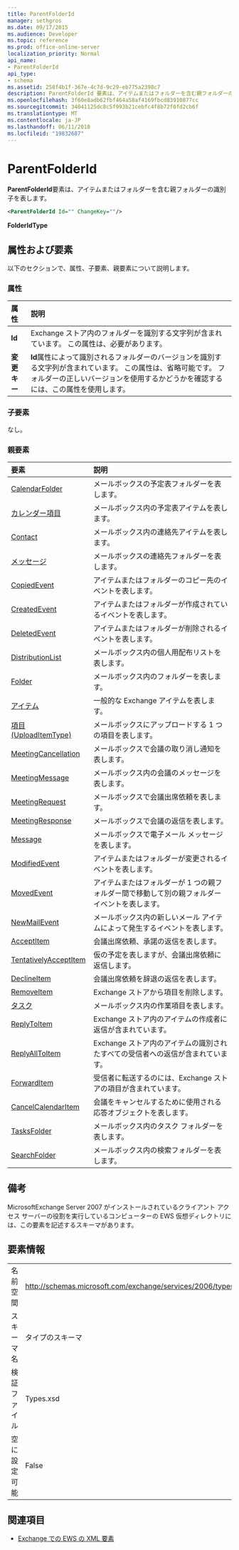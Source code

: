 ```yaml
---
title: ParentFolderId
manager: sethgros
ms.date: 09/17/2015
ms.audience: Developer
ms.topic: reference
ms.prod: office-online-server
localization_priority: Normal
api_name:
- ParentFolderId
api_type:
- schema
ms.assetid: 258f4b1f-367e-4c7d-9c29-eb775a2398c7
description: ParentFolderId 要素は、アイテムまたはフォルダーを含む親フォルダーの識別子を表します。
ms.openlocfilehash: 3f60e8adb62fbf464a58af4169fbcd83910877cc
ms.sourcegitcommit: 34041125dc8c5f993b21cebfc4f8b72f0fd2cb6f
ms.translationtype: MT
ms.contentlocale: ja-JP
ms.lasthandoff: 06/11/2018
ms.locfileid: "19832687"
---
```

# <a name="parentfolderid"></a>ParentFolderId

**ParentFolderId**要素は、アイテムまたはフォルダーを含む親フォルダーの識別子を表します。 
  
```XML
<ParentFolderId Id="" ChangeKey=""/>
```

**FolderIdType**

## <a name="attributes-and-elements"></a>属性および要素

以下のセクションで、属性、子要素、親要素について説明します。
  
### <a name="attributes"></a>属性

|**属性**|**説明**|
|:-----|:-----|
|**Id** <br/> |Exchange ストア内のフォルダーを識別する文字列が含まれています。 この属性は、必要があります。  <br/> |
|**変更キー** <br/> |**Id**属性によって識別されるフォルダーのバージョンを識別する文字列が含まれています。 この属性は、省略可能です。 フォルダーの正しいバージョンを使用するかどうかを確認するには、この属性を使用します。  <br/> |
   
### <a name="child-elements"></a>子要素

なし。
  
### <a name="parent-elements"></a>親要素

|**要素**|**説明**|
|:-----|:-----|
|[CalendarFolder](calendarfolder.md) <br/> |メールボックスの予定表フォルダーを表します。  <br/> |
|[カレンダー項目](calendaritem.md) <br/> |メールボックス内の予定表アイテムを表します。  <br/> |
|[Contact](contact.md) <br/> |メールボックス内の連絡先アイテムを表します。  <br/> |
|[メッセージ](contactsfolder.md) <br/> |メールボックスの連絡先フォルダーを表します。  <br/> |
|[CopiedEvent](copiedevent.md) <br/> |アイテムまたはフォルダーのコピー先のイベントを表します。  <br/> |
|[CreatedEvent](createdevent.md) <br/> |アイテムまたはフォルダーが作成されているイベントを表します。  <br/> |
|[DeletedEvent](deletedevent.md) <br/> |アイテムまたはフォルダーが削除されるイベントを表します。  <br/> |
|[DistributionList](distributionlist.md) <br/> |メールボックス内の個人用配布リストを表します。  <br/> |
|[Folder](folder.md) <br/> |メールボックス内のフォルダーを表します。  <br/> |
|[アイテム](item.md) <br/> |一般的な Exchange アイテムを表します。  <br/> |
|[項目 (UploadItemType)](item-uploaditemtype.md) <br/> |メールボックスにアップロードする 1 つの項目を表します。  <br/> |
|[MeetingCancellation](meetingcancellation.md) <br/> |メールボックスで会議の取り消し通知を表します。  <br/> |
|[MeetingMessage](meetingmessage.md) <br/> |メールボックス内の会議のメッセージを表します。  <br/> |
|[MeetingRequest](meetingrequest.md) <br/> |メールボックスで会議出席依頼を表します。  <br/> |
|[MeetingResponse](meetingresponse.md) <br/> |メールボックスで会議の返信を表します。  <br/> |
|[Message](message-ex15websvcsotherref.md) <br/> |メールボックスで電子メール メッセージを表します。  <br/> |
|[ModifiedEvent](modifiedevent.md) <br/> |アイテムまたはフォルダーが変更されるイベントを表します。  <br/> |
|[MovedEvent](movedevent.md) <br/> |アイテムまたはフォルダーが 1 つの親フォルダー間で移動して別の親フォルダー イベントを表します。  <br/> |
|[NewMailEvent](newmailevent.md) <br/> |メールボックス内の新しいメール アイテムによって発生するイベントを表します。  <br/> |
|[AcceptItem](acceptitem.md) <br/> |会議出席依頼、承諾の返信を表します。  <br/> |
|[TentativelyAcceptItem](tentativelyacceptitem.md) <br/> |仮の予定を表しますが、会議出席依頼に返信します。  <br/> |
|[DeclineItem](declineitem.md) <br/> |会議出席依頼を辞退の返信を表します。  <br/> |
|[RemoveItem](removeitem.md) <br/> |Exchange ストアから項目を削除します。  <br/> |
|[タスク](task.md) <br/> |メールボックス内の作業項目を表します。  <br/> |
|[ReplyToItem](replytoitem.md) <br/> |Exchange ストア内のアイテムの作成者に返信が含まれています。  <br/> |
|[ReplyAllToItem](replyalltoitem.md) <br/> |Exchange ストア内のアイテムの識別されたすべての受信者への返信が含まれています。  <br/> |
|[ForwardItem](forwarditem.md) <br/> |受信者に転送するのには、Exchange ストアの項目が含まれています。  <br/> |
|[CancelCalendarItem](cancelcalendaritem.md) <br/> |会議をキャンセルするために使用される応答オブジェクトを表します。  <br/> |
|[TasksFolder](tasksfolder.md) <br/> |メールボックス内のタスク フォルダーを表します。  <br/> |
|[SearchFolder](searchfolder.md) <br/> |メールボックス内の検索フォルダーを表します。  <br/> |
   
## <a name="remarks"></a>備考

MicrosoftExchange Server 2007 がインストールされているクライアント アクセス サーバーの役割を実行しているコンピューターの EWS 仮想ディレクトリには、この要素を記述するスキーマがあります。
  
## <a name="element-information"></a>要素情報

|||
|:-----|:-----|
|名前空間  <br/> |http://schemas.microsoft.com/exchange/services/2006/types  <br/> |
|スキーマ名  <br/> |タイプのスキーマ  <br/> |
|検証ファイル  <br/> |Types.xsd  <br/> |
|空に設定可能  <br/> |False  <br/> |
   
## <a name="see-also"></a>関連項目

- [Exchange での EWS の XML 要素](ews-xml-elements-in-exchange.md)

